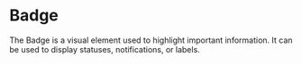# Badge

The Badge is a visual element used to highlight important information. It can be used to display statuses, notifications, or labels.
